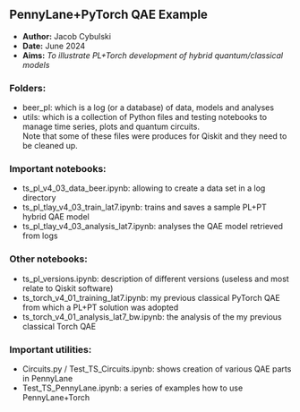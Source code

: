 ## PennyLane+PyTorch QAE Example

- **Author:** Jacob Cybulski
- **Date:** June 2024
- **Aims:** *To illustrate PL+Torch development of hybrid quantum/classical models*

### Folders:
- beer_pl: which is a log (or a database) of data, models and analyses
- utils: which is a collection of Python files and testing notebooks to manage time series, plots and quantum circuits.</br>
   Note that some of these files were produces for Qiskit and they need to be cleaned up.
  
### Important notebooks:
- ts_pl_v4_03_data_beer.ipynb: allowing to create a data set in a log directory
- ts_pl_tlay_v4_03_train_lat7.ipynb: trains and saves a sample PL+PT hybrid QAE model
- ts_pl_tlay_v4_03_analysis_lat7.ipynb: analyses the QAE model retrieved from logs

### Other notebooks:
- ts_pl_versions.ipynb: description of different versions (useless and most relate to Qiskit software)
- ts_torch_v4_01_training_lat7.ipynb: my previous classical PyTorch QAE from which a PL+PT solution was adopted
- ts_torch_v4_01_analysis_lat7_bw.ipynb: the analysis of the my previous classical Torch QAE

### Important utilities:
- Circuits.py / Test_TS_Circuits.ipynb: shows creation of various QAE parts in PennyLane
- Test_TS_PennyLane.ipynb: a series of examples how to use PennyLane+Torch